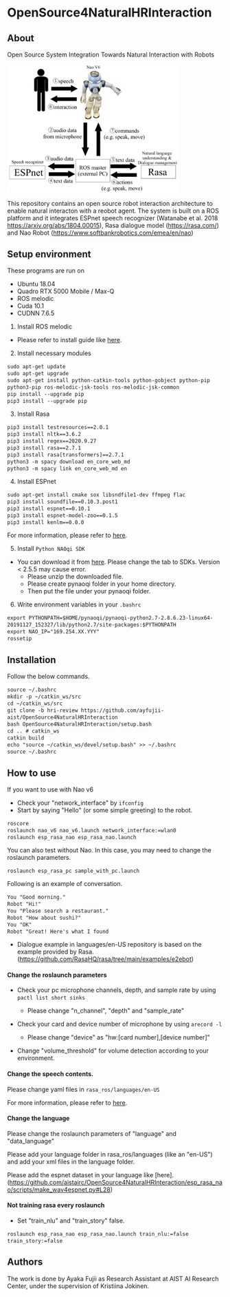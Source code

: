 # OpenSource4NaturalHRInteraction

## About
Open Source System Integration Towards Natural Interaction with Robots

<img src="image/systems.png" width="400">

This repository contains an open source robot interaction architecture to enable natural interacton with a reobot agent. The system is built on a ROS platform and it integrates ESPnet speech recognizer (Watanabe et al. 2018 https://arxiv.org/abs/1804.00015), Rasa dialogue model (https://rasa.com/) and Nao Robot (https://www.softbankrobotics.com/emea/en/nao)

## Setup environment
These programs are run on 
* Ubuntu 18.04
* Quadro RTX 5000 Mobile / Max-Q
* ROS melodic
* Cuda 10.1
* CUDNN 7.6.5

1. Install ROS melodic
* Please refer to install guide like [here](http://wiki.ros.org/melodic/Installation/Ubuntu).

2. Install necessary modules
```
sudo apt-get update
sudo apt-get upgrade
sudo apt-get install python-catkin-tools python-gobject python-pip python3-pip ros-melodic-jsk-tools ros-melodic-jsk-common
pip install --upgrade pip
pip3 install --upgrade pip
```

3. Install Rasa
```
pip3 install testresources==2.0.1
pip3 install nltk==3.6.2
pip3 install regex==2020.9.27
pip3 install rasa==2.7.1
pip3 install rasa[transformers]==2.7.1
python3 -m spacy download en_core_web_md
python3 -m spacy link en_core_web_md en
```

4. Install ESPnet
```
sudo apt-get install cmake sox libsndfile1-dev ffmpeg flac
pip3 install soundfile==0.10.3.post1
pip3 install espnet==0.10.1
pip3 install espnet-model-zoo==0.1.5
pip3 install kenlm==0.0.0
```

For more information, please refer to [here](https://espnet.github.io/espnet/installation.html).


5. Install ``Python NAOqi SDK``
* You can download it from [here](https://www.softbankrobotics.com/emea/en/support/nao-6/downloads-softwares/former-versions?os=49&category=39). 
Please change the tab to SDKs. Version < 2.5.5 may cause error.
  * Please unzip the downloaded file.
  * Please create pynaoqi folder in your home directory.
  * Then put the file under your pynaoqi folder.

6. Write environment variables in your ``.bashrc``
```
export PYTHONPATH=$HOME/pynaoqi/pynaoqi-python2.7-2.8.6.23-linux64-20191127_152327/lib/python2.7/site-packages:$PYTHONPATH
export NAO_IP="169.254.XX.YYY"
rossetip
```

## Installation

Follow the below commands.
```
source ~/.bashrc
mkdir -p ~/catkin_ws/src
cd ~/catkin_ws/src
git clone -b hri-review https://github.com/ayfujii-aist/OpenSource4NaturalHRInteraction
bash OpenSource4NaturalHRInteraction/setup.bash
cd .. # catkin_ws
catkin build
echo "source ~/catkin_ws/devel/setup.bash" >> ~/.bashrc
source ~/.bashrc
```

## How to use

If you want to use with Nao v6
* Check your "network_interface" by ```ifconfig```
* Start by saying "Hello" (or some simple greeting) to the robot.
```
roscore
roslaunch nao_v6 nao_v6.launch network_interface:=wlan0
roslaunch esp_rasa_nao esp_rasa_nao.launch
```

You can also test without Nao.
In this case, you may need to change the roslaunch parameters.
```
roslaunch esp_rasa_pc sample_with_pc.launch
```

Following is an example of conversation.
```
You "Good morning."
Robot "Hi!"
You "Please search a restaurant."
Robot "How about sushi?"
You "OK"
Robot "Great! Here's what I found
```
* Dialogue example in languages/en-US repository is based on the example provided by Rasa. (https://github.com/RasaHQ/rasa/tree/main/examples/e2ebot)

#### Change the roslaunch parameters
* Check your pc microphone channels, depth, and sample rate by using ```pactl list short sinks```
  * Please change "n_channel", "depth" and "sample_rate" 

* Check your card and device number of microphone by using ```arecord -l```
  * Please change "device" as "hw:[card number],[device number]"

* Change "volume_threshold" for volume detection according to your environment.

#### Change the speech contents.
Please change yaml files in ```rasa_ros/languages/en-US```

For more information, please refer to [here](https://rasa.com/docs/rasa/2.x/training-data-format).

#### Change the language
Please change the roslaunch parameters of "language" and "data_language"

Please add your language folder in rasa_ros/languages (like an "en-US") and add your xml files in the language folder.

Please add the espnet dataset in your language like [here].(https://github.com/aistairc/OpenSource4NaturalHRInteraction/esp_rasa_nao/scripts/make_wav4espnet.py#L28)


#### Not training rasa every roslaunch
* Set "train_nlu" and "train_story" false.

````
roslaunch esp_rasa_nao esp_rasa_nao.launch train_nlu:=false train_story:=false
````


## Authors
The work is done by Ayaka Fujii as Research Assistant at AIST AI Research Center, under the supervision of Kristiina Jokinen.
